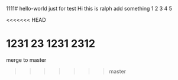 1111# hello-world
just for test
Hi this is ralph
add something
1
2
3
4
5

<<<<<<< HEAD

1231
23
1231
2312
=======
merge to master

>>>>>>> master

